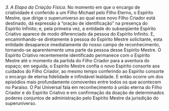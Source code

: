 ﻿<I>3. A Etapa da Criação Física</I>. No momento em que o encargo de criatividade é conferido a um Filho Michael pelo Filho Eterno, o Espírito Mestre, que dirige o superuniverso ao qual esse novo Filho Criador está destinado, dá expressão à “oração de identificação” na presença do Espírito Infinito; e, pela primeira vez, a entidade do subseqüente Espírito Criativo aparece de modo diferenciado da pessoa do Espírito Infinito. E, encaminhando-se diretamente à pessoa do Espírito Mestre solicitante, esta entidade desaparece imediatamente do nosso campo de reconhecimento, tornando-se aparentemente uma parte da pessoa desse Espírito Mestre. O Espírito Criativo recentemente identificado permanece com o Espírito Mestre até o momento da partida do Filho Criador para a aventura do espaço; em seguida, o Espírito Mestre confia o novo Espírito consorte aos cuidados do Filho Criador, ao mesmo tempo conferindo ao Espírito consorte o encargo de eterna fidelidade e infindável lealdade. E então ocorre um dos episódios mais profundamente comoventes entre todos os que acontecem no Paraíso. O Pai Universal fala em reconhecimento à união eterna do Filho Criador e do Espírito Criativo e em confirmação da doação de determinados poderes conjuntos de administração pelo Espírito Mestre da jurisdição do superuniverso.